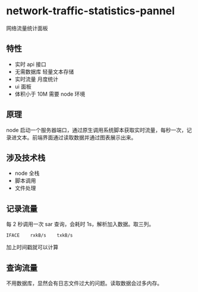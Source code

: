 # network-traffic-statistics-pannel

网络流量统计面板

## 特性

- 实时 api 接口
- 无需数据库 轻量文本存储
- 实时流量 月度统计
- ui 面板
- 体积小于 10M 需要 node 环境

## 原理

node 启动一个服务器端口，通过原生调用系统脚本获取实时流量，每秒一次，记录进文本。前端界面通过读取数据并通过图表展示出来。

## 涉及技术栈

- node 全栈
- 脚本调用
- 文件处理

## 记录流量

每 2 秒调用一次 sar 查询，会耗时 1s，解析加入数据。取三列。

```
IFACE    rxkB/s    txkB/s
```

加上时间戳就可以计算

## 查询流量

不用数据库，显然会有日志文件过大的问题。读取数据会过多内存。
